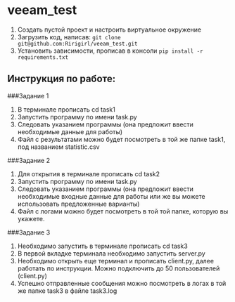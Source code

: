 # veeam_test

1. Создать пустой проект и настроить виртуальное окружение
2. Загрузить код, написав:
 `git clone git@github.com:Ririgirl/veeam_test.git`
3. Установить зависимости, прописав в консоли 
`pip install -r requirements.txt` 

## Инструкция по работе:

###Задание 1
1. В терминале прописать cd task1
2. Запустить программу по имени task.py
3. Следовать указанием программы (она предложит ввести необходимые данные для работы)
4. Файл с результатами можно будет посмотреть в той же папке task1, под названием statistic.csv

###Задание 2
1. Для открытия в терминале прописать cd task2
2. Запустить программу по имени task.py
3. Следовать указанием программы (она предложит ввести необходимые входные данные для работы или же вы можете использовать предложенные варианты)
4. Файл с логами можно будет посмотреть в той той папке, которую вы укажете.

###Задание 3
1. Необходимо запустить в терминале прописать cd task3
2. В первой вкладке терминала необходимо запустить server.py
3. Необходимо открыть еще терминал и прописать client.py, далее работать по инструкции. Можно подключить до 50 пользователей (client.py)
4. Успешно отправленные сообщения можно посмотреть в логах в той же папке task3 в файле task3.log
